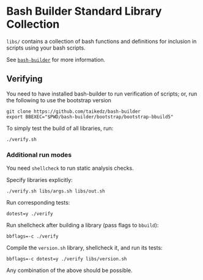 # Bash Builder Standard Library Collection

`libs/` contains a collection of bash functions and definitions for inclusion in scripts using your bash scripts.

See [`bash-builder`](https://github.com/taikedz/bash-builder) for more information.

## Verifying

You need to have installed bash-builder to run verification of scripts; or, run the following to use the bootstrap version

	git clone https://github.com/taikedz/bash-builder
	export BBEXEC="$PWD/bash-builder/bootstrap/bootstrap-bbuild5"

To simply test the build of all libraries, run:

	./verify.sh

### Additional run modes

You need `shellcheck` to run static analysis checks.

Specify libraries explicitly:

	./verify.sh libs/args.sh libs/out.sh

Run corresponding tests:

	dotest=y ./verify

Run shellcheck after building a library (pass flags to `bbuild`):

	bbflags=-c ./verify

Compile the `version.sh` library, shellcheck it, and run its tests:

	bbflags=-c dotest=y ./verify libs/version.sh

Any combination of the above should be possible.
